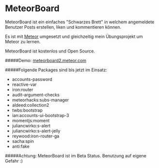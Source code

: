 # MeteorBoard

MeteorBoard ist ein einfaches "Schwarzes Brett" in welchem angemeldete Benutzer Posts erstellen, liken und kommentieren können.

Es ist mit [Meteor](http://meteor.com) umgesetzt und gleichzeitig mein Übungsprojekt um Meteor zu lernen.

MeteorBoard ist kostenlos und Open Source.

#####Demo:
[meteorboard2.meteor.com](http://meteorboard2.meteor.com/)

#####Folgende Packages sind bis jetzt im Einsatz:

- accounts-password
- reactive-var
- iron:router
- audit-argument-checks
- meteorhacks:subs-manager
- aldeed:collection2
- twbs:bootstrap
- ian:accounts-ui-bootstrap-3 
- momentjs:moment
- juliancwirko:s-alert
- juliancwirko:s-alert-jelly
- reywood:iron-router-ga
- sacha:spin
- anti:fake

#####Achtung:
MeteorBoard ist im Beta Status. Benutzung auf eigene Gefahr :)